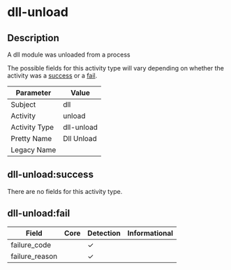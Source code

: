 dll-unload
==========

Description
-----------
A dll module was unloaded from a process

The possible fields for this activity type will vary depending on whether the activity was a [success](#dll-unloadsuccess) or a [fail](#dll-unloadfail).

| Parameter     | Value      |
| ------------- | ---------- |
| Subject       | dll        |
| Activity      | unload     |
| Activity Type | dll-unload |
| Pretty Name   | Dll Unload |
| Legacy Name   |            |

dll-unload:success
------------------

There are no fields for this activity type.


dll-unload:fail
---------------

| Field          | Core | Detection | Informational |
| -------------- | ---- | --------- | ------------- |
| failure_code   |      | &#10003;  |               |
| failure_reason |      | &#10003;  |               |